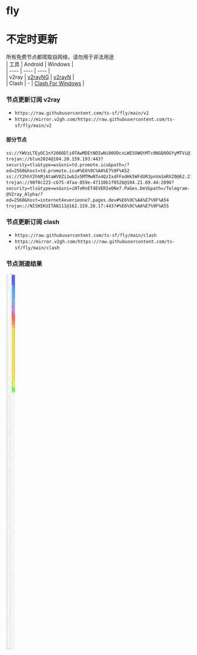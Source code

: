 # fly
# 不定时更新
所有免费节点都爬取自网络，请勿用于非法用途  
|  工具  | Android  | Windows  |  
|  ----  | ----   | ----  |  
| v2ray  | [v2rayNG](https://github.com/2dust/v2rayNG/releases) | [v2rayN](https://github.com/2dust/v2rayN/releases) |  
| Clash  | - | [Clash For Windows](https://github.com/2dust/clashN/releases) | 
  
### 节点更新订阅  v2ray
- `https://raw.githubusercontent.com/ts-sf/fly/main/v2`  
- `https://mirror.v2gh.com/https://raw.githubusercontent.com/ts-sf/fly/main/v2`  

#### 部分节点  
``` 
ss://YWVzLTEyOC1nY206ODliOTAwMDEtNDIwNi00ODcxLWE5OWQtMTc0NGQ0OGYyMTVi@103.17.99.54:4001#HK
trojan://blue2024@104.20.159.193:443?security=tls&type=ws&sni=td.promote.icu&path=/?ed=2560&host=td.promote.icu#%E6%9C%AA%E7%9F%A52
ss://Y2hhY2hhMjAtaWV0Zi1wb2x5MTMwNTo4QzIxdFFodHk5WFdUR3pnVm1mRXZ0@62.210.88.22:443#%E6%9C%AA%E7%9F%A53
trojan://98f0c223-cb75-4faa-859e-47110b1f052b@104.21.69.44:2096?security=tls&type=ws&sni=iNTeRnET4EVERIeONe7.PaGes.DeV&path=/Telegram-@V2ray_Alpha/?ed=2560&host=internet4everieone7.pages.dev#%E6%9C%AA%E7%9F%A54
trojan://NISHIKUITAN111@162.159.20.17:443?#%E6%9C%AA%E7%9F%A55
```
### 节点更新订阅  clash
- `https://raw.githubusercontent.com/ts-sf/fly/main/clash`  
- `https://mirror.v2gh.com/https://raw.githubusercontent.com/ts-sf/fly/main/clash`  

### 节点测速结果
![image](traffic.png)
